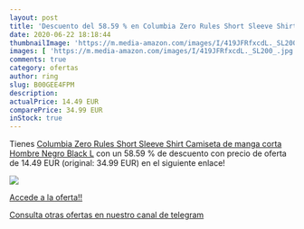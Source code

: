 ```yaml
---
layout: post
title: 'Descuento del 58.59 % en Columbia Zero Rules Short Sleeve Shirt C'
date: 2020-06-22 18:18:44
thumbnailImage: 'https://m.media-amazon.com/images/I/419JFRfxcdL._SL200_.jpg'
images: [ 'https://m.media-amazon.com/images/I/419JFRfxcdL._SL200_.jpg' ]
comments: true
category: ofertas
author: ring
slug: B00GEE4FPM
description:
actualPrice: 14.49 EUR
comparePrice: 34.99 EUR
inStock: true
---
```


Tienes [Columbia Zero Rules Short Sleeve Shirt Camiseta de manga corta  Hombre  Negro  Black   L](https://www.amazon.com/dp/B00GEE4FPM/?tag=redken08-20) con un 58.59 % de descuento con precio de oferta de 14.49 EUR (original: 34.99 EUR) en el siguiente enlace!

[![](https://m.media-amazon.com/images/I/419JFRfxcdL._SL200_.jpg)](https://www.amazon.com/dp/B00GEE4FPM/?tag=redken08-20)

[Accede a la oferta!!](https://www.amazon.com/dp/B00GEE4FPM/?tag=redken08-20)

[Consulta otras ofertas en nuestro canal de telegram](https://t.me/s/ofertas25)
